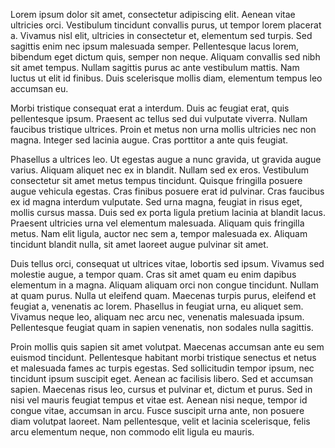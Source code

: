 


Lorem ipsum dolor sit amet, consectetur adipiscing elit. Aenean vitae ultricies orci. Vestibulum tincidunt convallis purus, ut tempor lorem placerat a. Vivamus nisl elit, ultricies in consectetur et, elementum sed turpis. Sed sagittis enim nec ipsum malesuada semper. Pellentesque lacus lorem, bibendum eget dictum quis, semper non neque. Aliquam convallis sed nibh sit amet tempus. Nullam sagittis purus ac ante vestibulum mattis. Nam luctus ut elit id finibus. Duis scelerisque mollis diam, elementum tempus leo accumsan eu.

Morbi tristique consequat erat a interdum. Duis ac feugiat erat, quis pellentesque ipsum. Praesent ac tellus sed dui vulputate viverra. Nullam faucibus tristique ultrices. Proin et metus non urna mollis ultricies nec non magna. Integer sed lacinia augue. Cras porttitor a ante quis feugiat.

Phasellus a ultrices leo. Ut egestas augue a nunc gravida, ut gravida augue varius. Aliquam aliquet nec ex in blandit. Nullam sed ex eros. Vestibulum consectetur sit amet metus tempus tincidunt. Quisque fringilla posuere augue vehicula egestas. Cras finibus posuere erat id pulvinar. Cras faucibus ex id magna interdum vulputate. Sed urna magna, feugiat in risus eget, mollis cursus massa. Duis sed ex porta ligula pretium lacinia at blandit lacus. Praesent ultricies urna vel elementum malesuada. Aliquam quis fringilla metus. Nam elit ligula, auctor nec sem a, tempor malesuada ex. Aliquam tincidunt blandit nulla, sit amet laoreet augue pulvinar sit amet.

Duis tellus orci, consequat ut ultrices vitae, lobortis sed ipsum. Vivamus sed molestie augue, a tempor quam. Cras sit amet quam eu enim dapibus elementum in a magna. Aliquam aliquam orci non congue tincidunt. Nullam at quam purus. Nulla ut eleifend quam. Maecenas turpis purus, eleifend et feugiat a, venenatis ac lorem. Phasellus in feugiat urna, eu aliquet sem. Vivamus neque leo, aliquam nec arcu nec, venenatis malesuada ipsum. Pellentesque feugiat quam in sapien venenatis, non sodales nulla sagittis.

Proin mollis quis sapien sit amet volutpat. Maecenas accumsan ante eu sem euismod tincidunt. Pellentesque habitant morbi tristique senectus et netus et malesuada fames ac turpis egestas. Sed sollicitudin tempor ipsum, nec tincidunt ipsum suscipit eget. Aenean ac facilisis libero. Sed et accumsan sapien. Maecenas risus leo, cursus et pulvinar et, dictum et purus. Sed in nisi vel mauris feugiat tempus et vitae est. Aenean nisi neque, tempor id congue vitae, accumsan in arcu. Fusce suscipit urna ante, non posuere diam volutpat laoreet. Nam pellentesque, velit et lacinia scelerisque, felis arcu elementum neque, non commodo elit ligula eu mauris.
